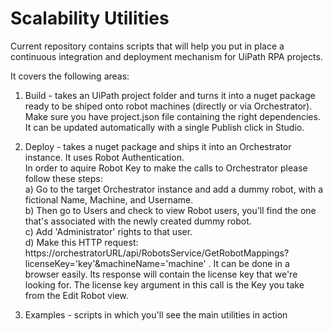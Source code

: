 # Scalability Utilities

Current repository contains scripts that will help you put in place a continuous integration and deployment mechanism for UiPath RPA projects.

It covers the following areas:

1. Build - takes an UiPath project folder and turns it into a nuget package ready to be shiped onto  robot machines (directly or via Orchestrator). 
Make sure you have project.json file containing the right dependencies. It can be updated automatically with a single Publish click in Studio.

2. Deploy - takes a nuget package and ships it into an Orchestrator instance. It uses Robot Authentication.  
In order to aquire Robot Key to make the calls to Orchestrator please follow these steps:  
 a) Go to the target Orchestrator instance and add a dummy robot, with a fictional Name, Machine, and Username.  
 b) Then go to Users and check to view Robot users, you'll find the one that's associated with the newly created dummy robot.  
 c) Add 'Administrator' rights to that user.  
 d) Make this HTTP request: https://orchestratorURL/api/RobotsService/GetRobotMappings?licenseKey='key'&machineName='machine' . 
 It can be done in a browser easily. Its response will contain the license key that we're looking for. 
 The license key argument in this call is the Key you take from the Edit Robot view.
 
 3. Examples - scripts in which you'll see the main utilities in action
  
